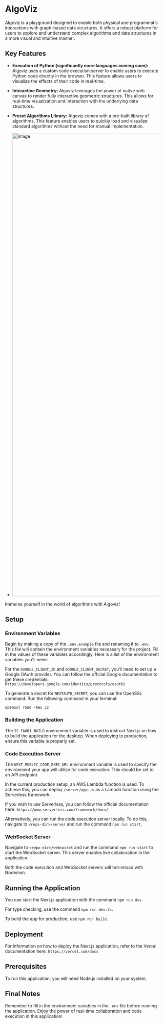 # AlgoViz

Algoviz is a playground designed to enable both physical and programmatic interactions with graph-based data structures. It offers a robust platform for users to explore and understand complex algorithms and data structures in a more visual and intuitive manner.

## Key Features

- **Execution of Python (significantly more languages coming soon):** Algoviz uses a custom code execution server to enable users to execute Python code directly in the browser. This feature allows users to visualize the effects of their code in real-time.

- **Interactive Geometry:** Algoviz leverages the power of native web canvas to render fully interactive geometric structures. This allows for real-time visualization and interaction with the underlying data structures.

- **Preset Algorithms Library:** Algoviz comes with a pre-built library of algorithms. This feature enables users to quickly load and visualize standard algorithms without the need for manual implementation.
- <img width="1512" alt="image" src="https://github.com/RobPruzan/Algoviz/assets/97781863/a5fc8e65-fffd-497c-a70a-c44d91e7dbe8">

Immerse yourself in the world of algorithms with Algoviz!

## Setup

### Environment Variables

Begin by making a copy of the `.env.example` file and renaming it to `.env`. This file will contain the environment variables necessary for the project. Fill in the values of these variables accordingly. Here is a list of the environment variables you'll need:

For the `GOOGLE_CLIENT_ID` and `GOOGLE_CLIENT_SECRET`, you'll need to set up a Google OAuth provider. You can follow the official Google documentation to get these credentials: `https://developers.google.com/identity/protocols/oauth2`

To generate a secret for `NEXTAUTH_SECRET`, you can use the OpenSSL command. Run the following command in your terminal:

```
openssl rand -hex 32
```

### Building the Application

The `IS_TAURI_BUILD` environment variable is used to instruct Next.js on how to build the application for the desktop. When deploying to production, ensure this variable is properly set.

### Code Execution Server

The `NEXT_PUBLIC_CODE_EXEC_URL` environment variable is used to specify the environment your app will utilize for code execution. This should be set to an API endpoint.

In the current production setup, an AWS Lambda function is used. To achieve this, you can deploy `/server/app.js` as a Lambda function using the Serverless framework.

If you wish to use Serverless, you can follow the official documentation here: `https://www.serverless.com/framework/docs/`

Alternatively, you can run the code execution server locally. To do this, navigate to `<repo-dir>/server` and run the command `npm run start`.

### WebSocket Server

Navigate to `<repo-dir>/websocket` and run the command `npm run start` to start the WebSocket server. This server enables live collaboration in the application.

Both the code execution and WebSocket servers will hot-reload with Nodemon.

## Running the Application

You can start the Next.js application with the command `npm run dev`.

For type checking, use the command `npm run dev:ts`.

To build the app for production, use `npm run build`.

## Deployment

For information on how to deploy the Next.js application, refer to the Vercel documentation here: `https://vercel.com/docs`

## Prerequisites

To run this application, you will need Node.js installed on your system.

## Final Notes

Remember to fill in the environment variables in the `.env` file before running the application. Enjoy the power of real-time collaboration and code execution in this application!
